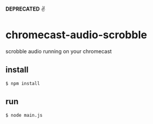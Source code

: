 **DEPRECATED** :v:

# chromecast-audio-scrobble

scrobble audio running on your chromecast

## install

```$ npm install```

## run

```$ node main.js```
